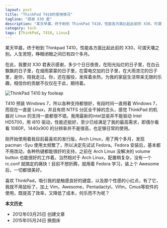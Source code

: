 ```yaml
---
layout: post
title: "ThinkPad T410的使用情况"
tagline: "感谢 X30 君"
description: "某天早晨，终于盼到 ThinkPad T410，性能各方面比起此前的 X30，可谓天壤之别。人生苦短，睁眼闭眼之间已有四个多月。"
category: tech
tags: [ThinkPad, T410, Linux]
---
```


某天早晨，终于盼到 Thinkpad T410，性能各方面比起此前的 X30，可谓天壤之别。人生苦短，睁眼闭眼之间已有四个多月。

在此，我要对 X30 君表示感谢，多少个日日夜夜，在阳光灿烂的日子里，在白云飘飘的日子里，在烟雨蒙蒙的日子里，在雷电交加的日子里，在大雨滂沱的日子里，是你，陪我走过。你，还在服役，发挥着余热，为我的家庭生活带来无限的乐趣，相信你的贡献不仅仅在于此，期待着。

![ThinkPad T410 by fooleap]({{site.IMG_PATH}}/thinkpad-t410.jpg_640)

T410 预装 Windows 7，所以各种支持都很好，有段时间一直用着 Windows 7，而现在一直是 Linux，并且有把 NTFS 分区全干掉的念头，感觉 ThinkPad 的机器对 Linux 的支持一直都很不错。我用最新的intel显驱并不能驱动 Intel HD5700，用 i810 驱动，性能还挺好，至少已经满足了我的最高需求，即偶尔看看 1080P。1440x900 的分辨率并不是很高，也足够日常的使用。

刚开始使用着我目前最喜欢的发行版，Arch Linux，用了两个多月，发现 pacman -Syu 使用太频繁了，所以决定先试试 Fedora。Fedora 安装后，基本都不用改动，各种热键都能很好的支持，之前在 Arch Linux 没解决的 volume button 也能很好的工作着。当然相对于 Arch Linux，配置稍复杂，没有一个 rc.conf 就搞定的痛快！目前不想折腾，就用着 Fedora 学习，装上个 Awesome 后，一切都很美好。

喜欢 ThinkPad，吸引我的是触感良好的键盘，以及那个性感的小红点，有了它，我就不用鼠标了，加上 Vim，Awesome，Pentadactyl，Vifm，Cmus等软件的使用，既提高了效率，又降低了成本，何乐而不为呢？

**本文历史**

* 2012年03月25日 创建文章
* 2015年05月24日 换图床
